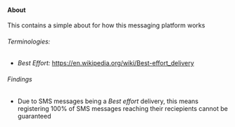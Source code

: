 #### About
This contains a simple about for how this messaging platform works

###### Terminologies:
- *Best Effort:* https://en.wikipedia.org/wiki/Best-effort_delivery

###### Findings
- Due to SMS messages being a _Best effort_ delivery, this means registering 100% of SMS messages reaching their reciepients cannot be guaranteed

